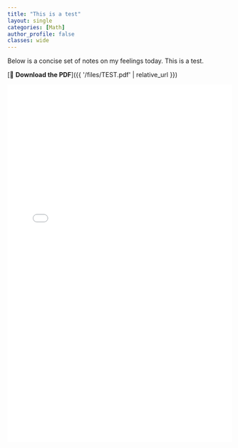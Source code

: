 ```yaml
---
title: "This is a test"
layout: single
categories: [Math]
author_profile: false
classes: wide
---
```


Below is a concise set of notes on my feelings today. This is a test.

[📄 **Download the PDF**]({{ '/files/TEST.pdf' | relative_url }})

<!-- Optional inline preview (desktop browsers only) -->
<embed src="{{ '/files/2025-galois_theory_notes.pdf' | relative_url }}"
       type="application/pdf"
       width="100%" height="800px" />


